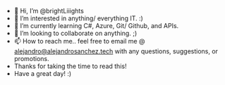 - 👋 Hi, I’m @brightLiiights
- 👀 I’m interested in anything/ everything IT. :)
- 🌱 I’m currently learning C#, Azure, Git/ Github, and APIs.
- 💞️ I’m looking to collaborate on anything. ;)
- 📫 How to reach me.. feel free to email me @ alejandro@alejandrosanchez.tech with any questions, suggestions, or promotions.
- Thanks for taking the time to read this!
- Have a great day! :)

<!---
brightLiiights/brightLiiights is a ✨ special ✨ repository because its `README.md` (this file) appears on your GitHub profile.
You can click the Preview link to take a look at your changes.
--->
